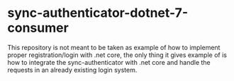 # sync-authenticator-dotnet-7-consumer
This repository is not meant to be taken as example of how to implement proper registration/login with .net core, the only thing it gives example of is how to integrate the sync-authenticator with .net core and handle the requests in an already existing login system. 

